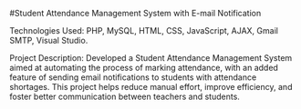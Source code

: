 
#Student Attendance Management System with E-mail Notification  

Technologies Used: PHP, MySQL, HTML, CSS, JavaScript, AJAX, Gmail SMTP, Visual 
Studio. 

Project Description: Developed a Student Attendance Management System aimed at 
automating the process of marking attendance, with an added feature of sending email 
notifications to students with attendance shortages. This project helps reduce manual effort, 
improve efficiency, and foster better communication between teachers and students. 
